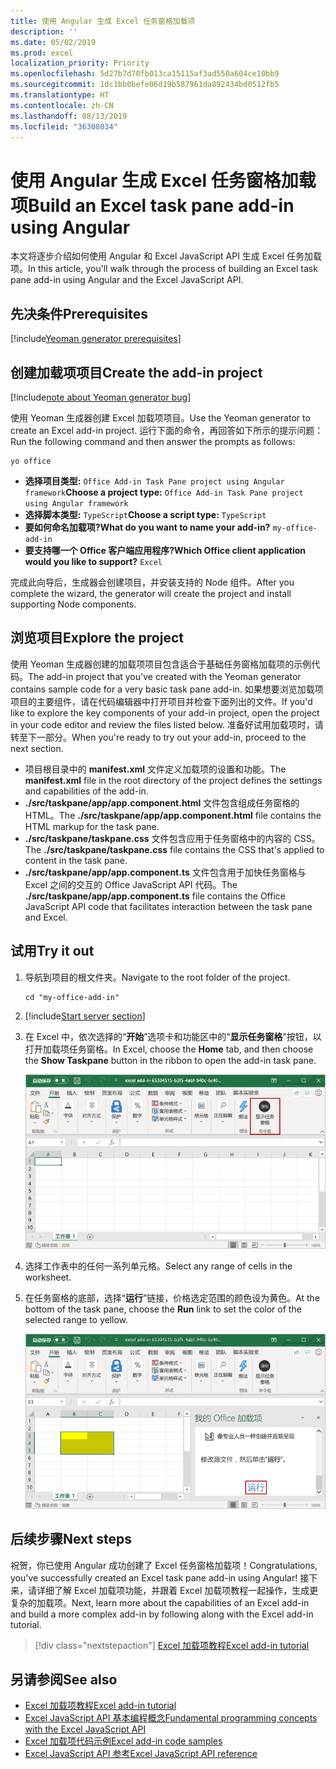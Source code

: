 ```yaml
---
title: 使用 Angular 生成 Excel 任务窗格加载项
description: ''
ms.date: 05/02/2019
ms.prod: excel
localization_priority: Priority
ms.openlocfilehash: 5d27b7d70fb013ca15115af3ad550a604ce10bb9
ms.sourcegitcommit: 1dc1bb0befe06d19b587961da892434bd0512fb5
ms.translationtype: HT
ms.contentlocale: zh-CN
ms.lasthandoff: 08/13/2019
ms.locfileid: "36308034"
---
```

# <a name="build-an-excel-task-pane-add-in-using-angular"></a><span data-ttu-id="3b676-102">使用 Angular 生成 Excel 任务窗格加载项</span><span class="sxs-lookup"><span data-stu-id="3b676-102">Build an Excel task pane add-in using Angular</span></span>

<span data-ttu-id="3b676-103">本文将逐步介绍如何使用 Angular 和 Excel JavaScript API 生成 Excel 任务加载项。</span><span class="sxs-lookup"><span data-stu-id="3b676-103">In this article, you'll walk through the process of building an Excel task pane add-in using Angular and the Excel JavaScript API.</span></span>

## <a name="prerequisites"></a><span data-ttu-id="3b676-104">先决条件</span><span class="sxs-lookup"><span data-stu-id="3b676-104">Prerequisites</span></span>

[!include[Yeoman generator prerequisites](../includes/quickstart-yo-prerequisites.md)]

## <a name="create-the-add-in-project"></a><span data-ttu-id="3b676-105">创建加载项项目</span><span class="sxs-lookup"><span data-stu-id="3b676-105">Create the add-in project</span></span>

[!include[note about Yeoman generator bug](../includes/note-yeoman-generator-bug-201908.md)]

<span data-ttu-id="3b676-106">使用 Yeoman 生成器创建 Excel 加载项项目。</span><span class="sxs-lookup"><span data-stu-id="3b676-106">Use the Yeoman generator to create an Excel add-in project.</span></span> <span data-ttu-id="3b676-107">运行下面的命令，再回答如下所示的提示问题：</span><span class="sxs-lookup"><span data-stu-id="3b676-107">Run the following command and then answer the prompts as follows:</span></span>

```command&nbsp;line
yo office
```

- <span data-ttu-id="3b676-108">**选择项目类型:** `Office Add-in Task Pane project using Angular framework`</span><span class="sxs-lookup"><span data-stu-id="3b676-108">**Choose a project type:** `Office Add-in Task Pane project using Angular framework`</span></span>
- <span data-ttu-id="3b676-109">**选择脚本类型:** `TypeScript`</span><span class="sxs-lookup"><span data-stu-id="3b676-109">**Choose a script type:** `TypeScript`</span></span>
- <span data-ttu-id="3b676-110">**要如何命名加载项?**</span><span class="sxs-lookup"><span data-stu-id="3b676-110">**What do you want to name your add-in?**</span></span> `my-office-add-in`
- <span data-ttu-id="3b676-111">**要支持哪一个 Office 客户端应用程序?**</span><span class="sxs-lookup"><span data-stu-id="3b676-111">**Which Office client application would you like to support?**</span></span> `Excel`

<span data-ttu-id="3b676-112">完成此向导后，生成器会创建项目，并安装支持的 Node 组件。</span><span class="sxs-lookup"><span data-stu-id="3b676-112">After you complete the wizard, the generator will create the project and install supporting Node components.</span></span>

## <a name="explore-the-project"></a><span data-ttu-id="3b676-113">浏览项目</span><span class="sxs-lookup"><span data-stu-id="3b676-113">Explore the project</span></span>

<span data-ttu-id="3b676-114">使用 Yeoman 生成器创建的加载项项目包含适合于基础任务窗格加载项的示例代码。</span><span class="sxs-lookup"><span data-stu-id="3b676-114">The add-in project that you've created with the Yeoman generator contains sample code for a very basic task pane add-in.</span></span> <span data-ttu-id="3b676-115">如果想要浏览加载项项目的主要组件，请在代码编辑器中打开项目并检查下面列出的文件。</span><span class="sxs-lookup"><span data-stu-id="3b676-115">If you'd like to explore the key components of your add-in project, open the project in your code editor and review the files listed below.</span></span> <span data-ttu-id="3b676-116">准备好试用加载项时，请转至下一部分。</span><span class="sxs-lookup"><span data-stu-id="3b676-116">When you're ready to try out your add-in, proceed to the next section.</span></span>

- <span data-ttu-id="3b676-117">项目根目录中的 **manifest.xml** 文件定义加载项的设置和功能。</span><span class="sxs-lookup"><span data-stu-id="3b676-117">The **manifest.xml** file in the root directory of the project defines the settings and capabilities of the add-in.</span></span>
- <span data-ttu-id="3b676-118">**./src/taskpane/app/app.component.html** 文件包含组成任务窗格的 HTML。</span><span class="sxs-lookup"><span data-stu-id="3b676-118">The **./src/taskpane/app/app.component.html** file contains the HTML markup for the task pane.</span></span>
- <span data-ttu-id="3b676-119">**./src/taskpane/taskpane.css** 文件包含应用于任务窗格中的内容的 CSS。</span><span class="sxs-lookup"><span data-stu-id="3b676-119">The **./src/taskpane/taskpane.css** file contains the CSS that's applied to content in the task pane.</span></span>
- <span data-ttu-id="3b676-120">**./src/taskpane/app/app.component.ts** 文件包含用于加快任务窗格与 Excel 之间的交互的 Office JavaScript API 代码。</span><span class="sxs-lookup"><span data-stu-id="3b676-120">The **./src/taskpane/app/app.component.ts** file contains the Office JavaScript API code that facilitates interaction between the task pane and Excel.</span></span>

## <a name="try-it-out"></a><span data-ttu-id="3b676-121">试用</span><span class="sxs-lookup"><span data-stu-id="3b676-121">Try it out</span></span>

1. <span data-ttu-id="3b676-122">导航到项目的根文件夹。</span><span class="sxs-lookup"><span data-stu-id="3b676-122">Navigate to the root folder of the project.</span></span>

    ```command&nbsp;line
    cd "my-office-add-in"
    ```

2. [!include[Start server section](../includes/quickstart-yo-start-server-excel.md)] 

3. <span data-ttu-id="3b676-123">在 Excel 中，依次选择的“**开始**”选项卡和功能区中的“**显示任务窗格**”按钮，以打开加载项任务窗格。</span><span class="sxs-lookup"><span data-stu-id="3b676-123">In Excel, choose the **Home** tab, and then choose the **Show Taskpane** button in the ribbon to open the add-in task pane.</span></span>

    ![Excel 加载项按钮](../images/excel-quickstart-addin-3b.png)

4. <span data-ttu-id="3b676-125">选择工作表中的任何一系列单元格。</span><span class="sxs-lookup"><span data-stu-id="3b676-125">Select any range of cells in the worksheet.</span></span>

5. <span data-ttu-id="3b676-126">在任务窗格的底部，选择“**运行**”链接，价格选定范围的颜色设为黄色。</span><span class="sxs-lookup"><span data-stu-id="3b676-126">At the bottom of the task pane, choose the **Run** link to set the color of the selected range to yellow.</span></span>

    ![Excel 加载项](../images/excel-quickstart-addin-3c.png)

## <a name="next-steps"></a><span data-ttu-id="3b676-128">后续步骤</span><span class="sxs-lookup"><span data-stu-id="3b676-128">Next steps</span></span>

<span data-ttu-id="3b676-129">祝贺，你已使用 Angular 成功创建了 Excel 任务窗格加载项！</span><span class="sxs-lookup"><span data-stu-id="3b676-129">Congratulations, you've successfully created an Excel task pane add-in using Angular!</span></span> <span data-ttu-id="3b676-130">接下来，请详细了解 Excel 加载项功能，并跟着 Excel 加载项教程一起操作，生成更复杂的加载项。</span><span class="sxs-lookup"><span data-stu-id="3b676-130">Next, learn more about the capabilities of an Excel add-in and build a more complex add-in by following along with the Excel add-in tutorial.</span></span>

> [!div class="nextstepaction"]
> [<span data-ttu-id="3b676-131">Excel 加载项教程</span><span class="sxs-lookup"><span data-stu-id="3b676-131">Excel add-in tutorial</span></span>](../tutorials/excel-tutorial.md)

## <a name="see-also"></a><span data-ttu-id="3b676-132">另请参阅</span><span class="sxs-lookup"><span data-stu-id="3b676-132">See also</span></span>

* [<span data-ttu-id="3b676-133">Excel 加载项教程</span><span class="sxs-lookup"><span data-stu-id="3b676-133">Excel add-in tutorial</span></span>](../tutorials/excel-tutorial-create-table.md)
* [<span data-ttu-id="3b676-134">Excel JavaScript API 基本编程概念</span><span class="sxs-lookup"><span data-stu-id="3b676-134">Fundamental programming concepts with the Excel JavaScript API</span></span>](../excel/excel-add-ins-core-concepts.md)
* [<span data-ttu-id="3b676-135">Excel 加载项代码示例</span><span class="sxs-lookup"><span data-stu-id="3b676-135">Excel add-in code samples</span></span>](https://developer.microsoft.com/office/gallery/?filterBy=Samples,Excel)
* [<span data-ttu-id="3b676-136">Excel JavaScript API 参考</span><span class="sxs-lookup"><span data-stu-id="3b676-136">Excel JavaScript API reference</span></span>](/office/dev/add-ins/reference/overview/excel-add-ins-reference-overview)
